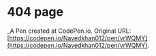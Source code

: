 # 404 page
 _A Pen created at CodePen.io. Original URL: [https://codepen.io/Navedkhan012/pen/vrWQMY](https://codepen.io/Navedkhan012/pen/vrWQMY).

 